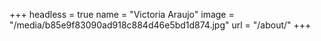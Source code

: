 +++
headless = true
name = "Victoria Araujo"
image = "/media/b85e9f83090ad918c884d46e5bd1d874.jpg"
url = "/about/"
+++
